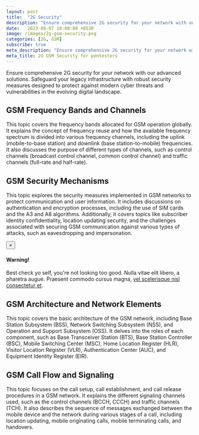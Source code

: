 ```yaml
---
layout: post
title:  "2G Security"
description: "Ensure comprehensive 2G security for your network with our advanced solutions. Safeguard your legacy infrastructure with robust security measures designed to protect against modern cyber threats and vulnerabilities in the evolving digital landscape."
date:   2023-08-07 10:00:00 +0530
image: /images/2g-gsm-security.png
categories: [2G, GSM]
subscribe: true
meta_description: "Ensure comprehensive 2G security for your network with our advanced solutions. Safeguard your legacy infrastructure with robust security measures designed to protect against modern cyber threats and vulnerabilities in the evolving digital landscape."
meta_title: 2G GSM Security for pentesters
---
```

Ensure comprehensive 2G security for your network with our advanced solutions. Safeguard your legacy infrastructure with robust security measures designed to protect against modern cyber threats and vulnerabilities in the evolving digital landscape.

## GSM Frequency Bands and Channels

This topic covers the frequency bands allocated for GSM operation globally. It explains the concept of frequency reuse and how the available frequency spectrum is divided into various frequency channels, including the uplink (mobile-to-base station) and downlink (base station-to-mobile) frequencies. It also discusses the purpose of different types of channels, such as control channels (broadcast control channel, common control channel) and traffic channels (full-rate and half-rate).

## GSM Security Mechanisms

This topic explores the security measures implemented in GSM networks to protect communication and user information. It includes discussions on authentication and encryption processes, including the use of SIM cards and the A3 and A8 algorithms. Additionally, it covers topics like subscriber identity confidentiality, location updating security, and the challenges associated with securing GSM communication against various types of attacks, such as eavesdropping and impersonation.

<div class="alert alert-dismissible alert-success">
  <button type="button" class="close" data-dismiss="alert">&times;</button>
  <h4>Warning!</h4>
  <p>Best check yo self, you're not looking too good. Nulla vitae elit libero, a pharetra augue. Praesent commodo cursus magna, <a href="#" class="alert-link">vel scelerisque nisl consectetur et</a>.</p>
</div>

## GSM Architecture and Network Elements

This topic covers the basic architecture of the GSM network, including Base Station Subsystem (BSS), Network Switching Subsystem (NSS), and Operation and Support Subsystem (OSS). It delves into the roles of each component, such as Base Transceiver Station (BTS), Base Station Controller (BSC), Mobile Switching Center (MSC), Home Location Register (HLR), Visitor Location Register (VLR), Authentication Center (AUC), and Equipment Identity Register (EIR).

## GSM Call Flow and Signaling

This topic focuses on the call setup, call establishment, and call release procedures in a GSM network. It explains the different signaling channels used, such as the control channels (BCCH, CCCH) and traffic channels (TCH). It also describes the sequence of messages exchanged between the mobile device and the network during various stages of a call, including location updating, mobile originating calls, mobile terminating calls, and handovers.